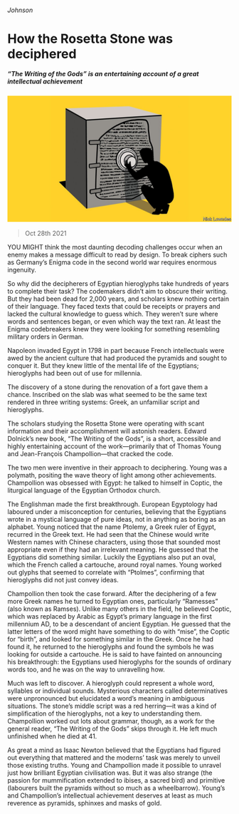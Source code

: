 ###### Johnson

# How the Rosetta Stone was deciphered 

##### “The Writing of the Gods” is an entertaining account of a great intellectual achievement 

![image](images/20211030_BKD001_0.jpg) 

> Oct 28th 2021 

YOU MIGHT think the most daunting decoding challenges occur when an enemy makes a message difficult to read by design. To break ciphers such as Germany’s Enigma code in the second world war requires enormous ingenuity.

So why did the decipherers of Egyptian hieroglyphs take hundreds of years to complete their task? The codemakers didn’t aim to obscure their writing. But they had been dead for 2,000 years, and scholars knew nothing certain of their language. They faced texts that could be receipts or prayers and lacked the cultural knowledge to guess which. They weren’t sure where words and sentences began, or even which way the text ran. At least the Enigma codebreakers knew they were looking for something resembling military orders in German.


Napoleon invaded Egypt in 1798 in part because French intellectuals were awed by the ancient culture that had produced the pyramids and sought to conquer it. But they knew little of the mental life of the Egyptians; hieroglyphs had been out of use for millennia.

The discovery of a stone during the renovation of a fort gave them a chance. Inscribed on the slab was what seemed to be the same text rendered in three writing systems: Greek, an unfamiliar script and hieroglyphs.

The scholars studying the Rosetta Stone were operating with scant information and their accomplishment will astonish readers. Edward Dolnick’s new book, “The Writing of the Gods”, is a short, accessible and highly entertaining account of the work—primarily that of Thomas Young and Jean-François Champollion—that cracked the code.

The two men were inventive in their approach to deciphering. Young was a polymath, positing the wave theory of light among other achievements. Champollion was obsessed with Egypt: he talked to himself in Coptic, the liturgical language of the Egyptian Orthodox church.

The Englishman made the first breakthrough. European Egyptology had laboured under a misconception for centuries, believing that the Egyptians wrote in a mystical language of pure ideas, not in anything as boring as an alphabet. Young noticed that the name Ptolemy, a Greek ruler of Egypt, recurred in the Greek text. He had seen that the Chinese would write Western names with Chinese characters, using those that sounded most appropriate even if they had an irrelevant meaning. He guessed that the Egyptians did something similar. Luckily the Egyptians also put an oval, which the French called a cartouche, around royal names. Young worked out glyphs that seemed to correlate with “Ptolmes”, confirming that hieroglyphs did not just convey ideas.

Champollion then took the case forward. After the deciphering of a few more Greek names he turned to Egyptian ones, particularly “Ramesses” (also known as Ramses). Unlike many others in the field, he believed Coptic, which was replaced by Arabic as Egypt’s primary language in the first millennium AD, to be a descendant of ancient Egyptian. He guessed that the latter letters of the word might have something to do with “mise”, the Coptic for “birth”, and looked for something similar in the Greek. Once he had found it, he returned to the hieroglyphs and found the symbols he was looking for outside a cartouche. He is said to have fainted on announcing his breakthrough: the Egyptians used hieroglyphs for the sounds of ordinary words too, and he was on the way to unravelling how.

Much was left to discover. A hieroglyph could represent a whole word, syllables or individual sounds. Mysterious characters called determinatives were unpronounced but elucidated a word’s meaning in ambiguous situations. The stone’s middle script was a red herring—it was a kind of simplification of the hieroglyphs, not a key to understanding them. Champollion worked out lots about grammar, though, as a work for the general reader, “The Writing of the Gods” skips through it. He left much unfinished when he died at 41.

As great a mind as Isaac Newton believed that the Egyptians had figured out everything that mattered and the moderns’ task was merely to unveil those existing truths. Young and Champollion made it possible to unravel just how brilliant Egyptian civilisation was. But it was also strange (the passion for mummification extended to ibises, a sacred bird) and primitive (labourers built the pyramids without so much as a wheelbarrow). Young’s and Champollion’s intellectual achievement deserves at least as much reverence as pyramids, sphinxes and masks of gold.

